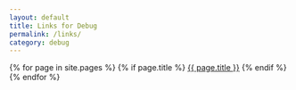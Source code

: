 ```yaml
---
layout: default
title: Links for Debug
permalink: /links/
category: debug
---
```


{% for page in site.pages %}
  {% if page.title %}
  <a class="page-link" href="{{ page.url }}">{{ page.title }}</a>
  {% endif %}
{% endfor %}
